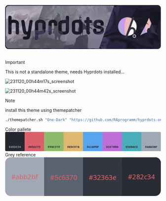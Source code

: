 <div align = center><img src="https://raw.githubusercontent.com/prasanthrangan/hyprdots/main/Source/assets/hyprdots_banner.png"><br><br></div>

> [!IMPORTANT]
> This is not a standalone theme, needs Hyprdots installed...

![231120_00h44m17s_screenshot](https://github.com/prasanthrangan/hyprdots-mod/assets/106020512/374fbe5c-90e6-404e-b9b2-4e389e124cf7)

![231120_00h44m42s_screenshot](https://github.com/prasanthrangan/hyprdots-mod/assets/106020512/c49638d2-4fce-4820-8af3-70e553105bc5)

> [!NOTE]
> install this theme using themepatcher

```sh
./themepatcher.sh "One-Dark" "https://github.com/RAprogramm/hyprdots-onedark" "mskelton.one-dark-theme~One Dark Theme"
```

Color pallete
![colors](./onedark-reference.png)
Grey reference
![grey](./onedark_grey_ref.png)
